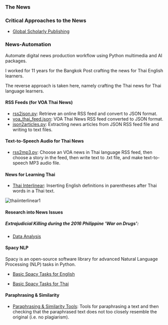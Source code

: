 ### The News 

### Critical Approaches to the News 

- [Global Scholarly Publishing]() 

### News-Automation
Automate digital news production workflow using Python multimedia and AI packages.

I worked for 11 years for the Bangkok Post crafting the news for Thai English learners.

The reverse approach is taken here, namely crafting the Thai news for Thai language learners. 

#### RSS Feeds (for VOA Thai News)

- [rss2json.py](https://github.com/jonfernq/News-Automation/blob/main/RSSFeed/rss2json.py): Retrieve an online RSS feed and convert to JSON format. 
- [voa_thai_feed.json](https://github.com/jonfernq/News-Automation/blob/main/RSSFeed/voa_thai_feed.json): VOA Thai News RSS feed converted to JSON format.  
- [json2articles.py](https://github.com/jonfernq/News-Automation/blob/main/RSSFeed/json2articles.py): Extracting news articles from JSON RSS feed file and writing to text files.  

#### Text-to-Speech Audio for Thai News 

- [rss2mp3.py](https://github.com/jonfernq/News-Automation/blob/main/RSSFeed/rss2mp3.py): Choose an VOA news in Thai language RSS feed, then choose a story in the feed, then write text to .txt file, and make text-to-speech MP3 audio file. 

#### News for Learning Thai

- [Thai Interlinear](https://github.com/jonfernq/News-Automation/tree/main/ThaiInterlinear): Inserting English definitions in parentheses after Thai words in a Thai text.  

![thaiinterlinear1](https://user-images.githubusercontent.com/68504324/221129655-a031570b-b623-48ff-913d-90fc30bff9fa.jpg)
  
#### Research into News Issues

##### Extrajudicial Killing during the 2016 Philippine 'War on Drugs': 

- [Data Analysis](https://github.com/jonfernq/Extrajudicial-Killing-Philippines)

#### Spacy NLP 

Spacy is an open-source software library for advanced Natural Language Processing (NLP) tasks in Python. 

- [Basic Spacy Tasks for English](https://github.com/jonfernq/News-Automation/tree/main/SpacyNLP/BasicSpacyEnglish) 

- [Basic Spacy Tasks for Thai](https://github.com/jonfernq/News-Automation/tree/main/SpacyNLP/BasicSpacyThai) 

#### Paraphrasing & Similarity 

- [Paraphrasing & Similarity Tools](https://github.com/jonfernq/News-Automation/tree/main/ParaphrasingSimilarity): Tools for paraphrasing a text and then checking that the paraphrased text does not too closely resemble the original (i.e. no plagiarism). 
